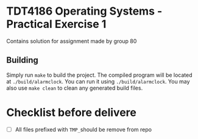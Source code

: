 # TDT4186 Operating Systems - Practical Exercise 1

Contains solution for assignment made by group 80

## Building

Simply run `make` to build the project. The compiled program will be located at `./build/alarmclock`. You can run it using `./build/alarmclock`. You may also use `make clean` to clean any generated build files.

# Checklist before delivere
-[ ] All files prefixed with ```TMP_```should be remove from repo
